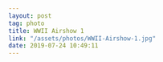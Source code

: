 ```yaml
---
layout: post
tag: photo
title: WWII Airshow 1
link: "/assets/photos/WWII-Airshow-1.jpg"
date: 2019-07-24 10:49:11
---
```

